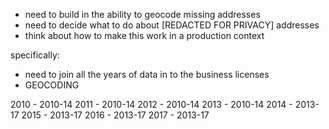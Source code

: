 - need to build in the ability to geocode missing addresses
- need to decide what to do about [REDACTED FOR PRIVACY] addresses 
- think about how to make this work in a production context

specifically:
- need to join all the years of data in to the business licenses
- GEOCODING


2010 - 2010-14
2011 - 2010-14
2012 - 2010-14
2013 - 2010-14
2014 - 2013-17
2015 - 2013-17
2016 - 2013-17
2017 - 2013-17